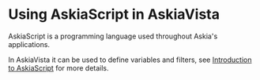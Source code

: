 # Using AskiaScript in AskiaVista

AskiaScript is a programming language used throughout Askia's applications.

In AskiaVista it can be used to define variables and filters, see [Introduction to AskiaScript](../askiascript/introduction.md) for more details.
